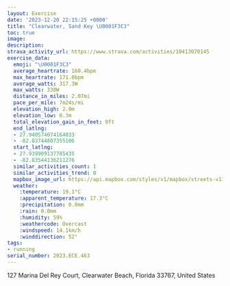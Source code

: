 ```yaml
---
layout: Exercise
date: '2023-12-20 22:15:25 +0000'
title: "Clearwater, Sand Key \U0001F3C3"
toc: true
image:
description:
strava_activity_url: https://www.strava.com/activities/10413070145
exercise_data:
  emoji: "\U0001F3C3"
  average_heartrate: 160.4bpm
  max_heartrate: 171.0bpm
  average_watts: 317.3W
  max_watts: 338W
  distance_in_miles: 2.07mi
  pace_per_mile: 7m24s/mi
  elevation_high: 2.0m
  elevation_low: 0.3m
  total_elevation_gain_in_feet: 0ft
  end_latlng:
  - 27.940574074164033
  - -82.83744807355106
  start_latlng:
  - 27.939909137785435
  - -82.83544136211276
  similar_activities_count: 1
  similar_activities_trend: 0
  mapbox_image_url: https://api.mapbox.com/styles/v1/mapbox/streets-v11/static/path-5+787af2-1.0(m_piD%7CarxNC%5EIX%5Bf%40I%40ECKMe%40Qq%40g%40aBaA%7BAy%40cCeAiA_%40oAg%40_%40IwFqBeAWc%40YcA_%40eBe%40q%40W_%40Us%40Sw%40%5D%7BEgBuEgBy%40a%40oAs%40mCyBsBuBk%40q%40wCwCmBkBKESh%40%40J%60GvFb%40f%40n%40n%40b%40TpAzAbAx%40%7CAx%40XXvB%60AxA%60%40bBv%40zAj%40jBf%40pCnAhCr%40bAb%40jBn%40nCjA%60AVp%40TfAd%40%60%40Vj%40TbBf%40r%40%5E),pin-s-s+e5b22e(-82.83695,27.93991),pin-s-f+89ae00(-82.83669000000008,27.94174)/auto/800x800?access_token=pk.eyJ1Ijoiam9zaGJlY2ttYW4iLCJhIjoiY205eWR2aDd1MWZ6djJrbXc4a3M0bWZleiJ9.XiG9OWkNcZk2QzjJbxLB4A
  weather:
    :temperature: 19.1°C
    :apparent_temperature: 17.3°C
    :precipitation: 0.0mm
    :rain: 0.0mm
    :humidity: 59%
    :weathercode: Overcast
    :windspeed: 14.1km/h
    :winddirection: 52°
tags:
- running
serial_number: 2023.ECE.463
---
```

127 Marina Del Rey Court, Clearwater Beach, Florida 33767, United States
